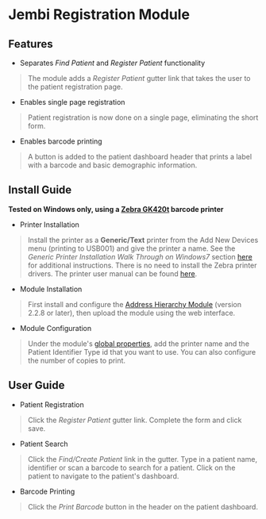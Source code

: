 Jembi Registration Module
=========================

Features
--------
* Separates *Find Patient* and *Register Patient* functionality

> The module adds a *Register Patient* gutter link that takes the user to the patient registration 
> page.

* Enables single page registration

> Patient registration is now done on a single page, eliminating the short form.

* Enables barcode printing

> A button is added to the patient dashboard header that prints a label with a barcode and basic
> demographic information.

Install Guide
-------------
**Tested on Windows only, using a [Zebra
GK420t](http://www.zebra.com/us/en/products-services/printers/printer-type/desktop/g-series-gk.html)
barcode printer**

* Printer Installation

> Install the printer as a **Generic/Text** printer from the Add New Devices menu (printing to 
> USB001) and give the printer a name. See the *Generic Printer Installation Walk Through on Windows7*
> section [here](http://www.shiprush.com/Product_Documentation/ShipRush_v9-0_USPS/Content/Thermal_Printer_Installation.htm)
> for additional instructions. There is no need to install the Zebra printer drivers. The printer
> user manual can be found [here](http://www.zebra.com/content/dam/zebra/manuals/en-us/printer/gk420t-ug-en.pdf).

* Module Installation

> First install and configure the [Address Hierarchy Module](https://wiki.openmrs.org/display/docs/Address+Hierarchy+Module)
> (version 2.2.8 or later), then upload the module using the web interface.

* Module Configuration

> Under the module's [global properties](https://wiki.openmrs.org/display/docs/Global+Properties+Descriptions),
> add the printer name and the Patient Identifier Type id that you want to use. You can also configure
> the number of copies to print.

User Guide
----------

* Patient Registration

> Click the *Register Patient* gutter link. Complete the form and click save.

* Patient Search

> Click the *Find/Create Patient* link in the gutter. Type in a patient name, identifier or scan
> a barcode to search for a patient. Click on the patient to navigate to the patient's dashboard.

* Barcode Printing

> Click the *Print Barcode* button in the header on the patient dashboard.


